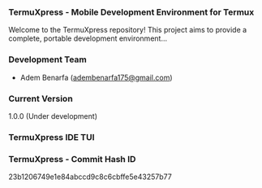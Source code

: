 ### TermuXpress - Mobile Development Environment for Termux

Welcome to the TermuXpress repository! This project aims to provide a complete, portable development environment...

### Development Team
* Adem Benarfa (<adembenarfa175@gmail.com>)

### Current Version
1.0.0 (Under development)

### TermuXpress IDE TUI

### TermuXpress - Commit Hash ID

23b1206749e1e84abccd9c8c6cbffe5e43257b77
